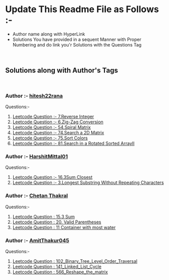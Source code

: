 # Update This Readme File as Follows :-
<ul>
    <li>Author name along with HyperLink</li>
    <li>Solutions You have provided in a sequent Manner with Proper Numbering and do link you'r Solutions with the Questions Tag</li>
</ul>
<br>

## Solutions along with Author's Tags
<br>

### Author :- [hitesh22rana](https://github.com/hitesh22rana)

Questions:- 

1) [Leetcode Question :- 7.Reverse Integer](7_Reverse_integer.cpp)
2) [Leetcode Question :- 6.Zig-Zag Conversion](6_Zig-Zag_conversion.cpp)
3) [Leetcode Question :- 54.Spiral Matrix](54_SPiral_Matrix.cpp)
4) [Leetcode Question :- 74.Search a 2D Matrix](74_Search_a_2D_Matrix.cpp)
5) [Leetcode Question :- 75.Sort Colors](75_Sort_Colors.cpp)
5) [Leetcode Question :- 81.Search in a Rotated Sorted ArrayII](81_Search_in_Rotated_Sorted_ArrayII.cpp)

### Author :- [HarshitMittal01](https://github.com/HarshitMittal01)
Questions:- 

1) [Leetcode Question :- 16.3Sum Closest](16_3Sum_Closest.cpp)
2) [Leetcode Question :- 3.Longest Substring Without Repeating Characters](3_Longest_Substring_Without_Repeating_Characters.cpp)


### Author :- [Chetan Thakral](https://github.com/chetan-2002)
Questions:- 

1) [Leetcode Question : 15.3 Sum](15.3-sum.cpp)
2) [Leetcode Question : 20. Valid Parentheses](20.valid-parentheses.cpp)
3) [Leetcode Question : 11 Container with most water](11.container-with-most-water.cpp)


### Author :- [AmitThakur045](https://github.com/AmitThakur045)
Questions:- 

1) [Leetcode Question : 102_Binary_Tree_Level_Order_Traversal](102_Binary_Tree_Level_Order_Traversal.cpp)
2) [Leetcode Question : 141_Linked_List_Cycle](141_Linked_List_Cycle.cpp)
3) [Leetcode Question : 566_Reshape_the_matrix](566_Reshape_the_matrix.cpp)
